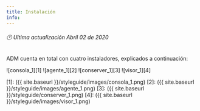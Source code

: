 ```yaml
---
title: Instalación
info:
---
```

###### 🕐 Ultima actualización Abril 02 de 2020






ADM cuenta en total con cuatro instaladores, explicados a continuación:  

![consola_1][1]  ![agente_1][2] ![conserver_1][3]  ![visor_1][4]

 [1]: ({{ site.baseurl }}/styleguide/images/consola_1.png)
 [2]: ({{ site.baseurl }}/styleguide/images/agente_1.png)
 [3]: ({{ site.baseurl }}/styleguide/conserver_1.png)
 [4]: ({{ site.baseurl }}/styleguide/images/visor_1.png)
